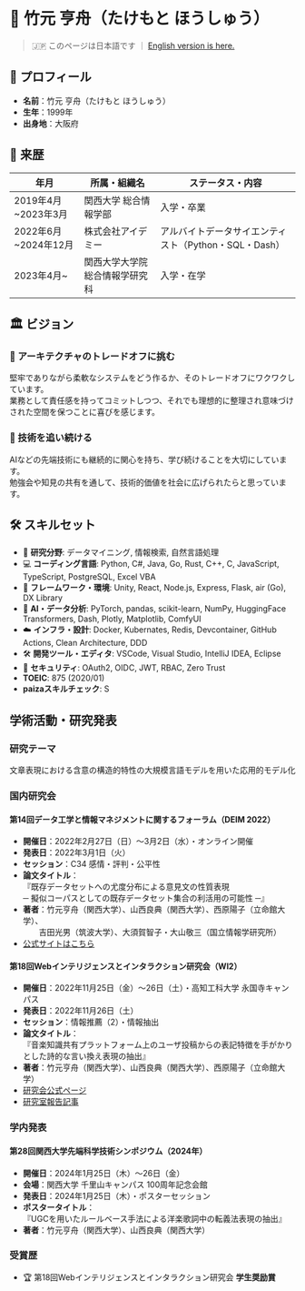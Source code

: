 # 🧠 竹元 亨舟（たけもと ほうしゅう）

> 🇯🇵 このページは日本語です ｜ [English version is here.](./README.en.md)

## 📍 プロフィール

- **名前**：竹元 亨舟（たけもと ほうしゅう）  
- **生年**：1999年  
- **出身地**：大阪府  

## 📘 来歴

| 年月 | 所属・組織名 | ステータス・内容 |
|------|----------------|--------------------|
| 2019年4月~2023年3月 | 関西大学 総合情報学部 | 入学・卒業 |
| 2022年6月~2024年12月 | 株式会社アイデミー | アルバイトデータサイエンティスト（Python・SQL・Dash） |
| 2023年4月~ | 関西大学大学院 総合情報学研究科 | 入学・在学 |

## 🏛️ ビジョン

### 🔧 アーキテクチャのトレードオフに挑む

堅牢でありながら柔軟なシステムをどう作るか、そのトレードオフにワクワクしています。  
業務として責任感を持ってコミットしつつ、それでも理想的に整理され意味づけされた空間を保つことに喜びを感じます。

### 🚀 技術を追い続ける

AIなどの先端技術にも継続的に関心を持ち、学び続けることを大切にしています。  
勉強会や知見の共有を通して、技術的価値を社会に広げられたらと思っています。

## 🛠️ スキルセット

* 🧠 **研究分野**: データマイニング, 情報検索, 自然言語処理
* 💻 **コーディング言語**: Python, C#, Java, Go, Rust, C++, C, JavaScript, TypeScript, PostgreSQL, Excel VBA
* 🧩 **フレームワーク・環境**: Unity, React, Node.js, Express, Flask, air (Go), DX Library
* 🤖 **AI・データ分析**: PyTorch, pandas, scikit-learn, NumPy, HuggingFace Transformers, Dash, Plotly, Matplotlib, ComfyUI
* ☁️ **インフラ・設計**: Docker, Kubernates, Redis, Devcontainer, GitHub Actions, Clean Architecture, DDD
* 🛠️ **開発ツール・エディタ**: VSCode, Visual Studio, IntelliJ IDEA, Eclipse
* 🔐 **セキュリティ**: OAuth2, OIDC, JWT, RBAC, Zero Trust
* **TOEIC**: 875 (2020/01)
* **paizaスキルチェック**: S

## 学術活動・研究発表

### 研究テーマ

文章表現における含意の構造的特性の大規模言語モデルを用いた応用的モデル化

### 国内研究会

#### 第14回データ工学と情報マネジメントに関するフォーラム（DEIM 2022）

- **開催日**：2022年2月27日（日）～3月2日（水）・オンライン開催  
- **発表日**：2022年3月1日（火）  
- **セッション**：C34 感情・評判・公平性  
- **論文タイトル**：  
  『既存データセットへの尤度分布による意見文の性質表現  
  ─ 擬似コーパスとしての既存データセット集合の利活用の可能性 ─』  
- **著者**：竹元亨舟（関西大学）、山西良典（関西大学）、西原陽子（立命館大学）、  
  吉田光男（筑波大学）、大須賀智子・大山敬三（国立情報学研究所）  
- [公式サイトはこちら](https://event.dbsj.org/deim2022/)

#### 第18回Webインテリジェンスとインタラクション研究会（WI2）

- **開催日**：2022年11月25日（金）～26日（土）・高知工科大学 永国寺キャンパス  
- **発表日**：2022年11月26日（土）  
- **セッション**：情報推薦（2）・情報抽出  
- **論文タイトル**：  
  『音楽知識共有プラットフォーム上のユーザ投稿からの表記特徴を手がかりとした詩的な言い換え表現の抽出』  
- **著者**：竹元亨舟（関西大学）、山西良典（関西大学）、西原陽子（立命館大学）  
- [研究会公式ページ](https://www.sigwi2.org/report-no18.html)  
- [研究室報告記事](https://ccca-lab.net/2770)

### 学内発表

#### 第28回関西大学先端科学技術シンポジウム（2024年）

- **開催日**：2024年1月25日（木）～26日（金）  
- **会場**：関西大学 千里山キャンパス 100周年記念会館  
- **発表日**：2024年1月25日（木）・ポスターセッション  
- **ポスタータイトル**：  
  『UGCを用いたルールベース手法による洋楽歌詞中の転義法表現の抽出』  
- **著者**：竹元亨舟（関西大学）、山西良典（関西大学）

### 受賞歴

- 🏆 第18回Webインテリジェンスとインタラクション研究会 **学生奨励賞**
